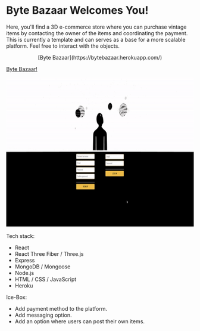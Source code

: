 # Byte Bazaar Welcomes You!

Here, you'll find a 3D e-commerce store where you can purchase vintage items by contacting the owner of the items and coordinating the payment. This is currently a template and can serves as a base for a more scalable platform. Feel free to interact with the objects.

<p align="center">
[Byte Bazaar](https://bytebazaar.herokuapp.com/)
</p>

<a align="center" href="https://bytebazaar.herokuapp.com/">Byte Bazaar!</a>
<p align="center">
<img src="bytebazaar_gif.gif" width="700" height="400" />
</p>

Tech stack:

- React
- React Three Fiber / Three.js
- Express
- MongoDB / Mongoose
- Node.js
- HTML / CSS / JavaScript
- Heroku

Ice-Box:

- Add payment method to the platform.
- Add messaging option.
- Add an option where users can post their own items.